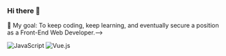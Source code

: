 ### Hi there 👋

<!-- Hi, I'm Yan!

🚀 I'm an aspiring Front-End Web Developer on a journey of continuous learning and growth in the dynamic world of web development.

🌱 I embarked on this journey roughly 6 months ago, and I've been passionately exploring front-end technologies ever since. My goal is to build a solid foundation and become a proficient developer in this exciting field.

🛠️ While I'm still in the early stages of my career, I've been actively working on personal projects and experimenting with various technologies. My GitHub is a reflection of my dedication to improving my skills.

💬 I'm actively seeking opportunities to collaborate and learn from experienced developers. If you're working on an interesting project or have insights to share, please feel free to reach out.

<!--💬 Let's connect and learn together! Feel free to reach out for collaboration, coding discussions, or just to share your favorite tech discoveries. You can find me on [LinkedIn](https://www.linkedin.com/in/your-profile) too.-->

🎯 My goal: To keep coding, keep learning, and eventually secure a position as a Front-End Web Developer.-->

<!--
**yan-s-h/yan-s-h** is a ✨ _special_ ✨ repository because its `README.md` (this file) appears on your GitHub profile.

Here are some ideas to get you started:

- 🔭 I’m currently working on ...
- 🌱 I’m currently learning ...
- 👯 I’m looking to collaborate on ...
- 🤔 I’m looking for help with ...
- 💬 Ask me about ...
- 📫 How to reach me: ...
- 😄 Pronouns: ...
- ⚡ Fun fact: ...
-->

![JavaScript](https://img.shields.io/badge/JavaScript-F7DF1E?style=flat-square&logo=JavaScript&logoColor=ffffff)
![Vue.js](https://img.shields.io/badge/-Vue.js-4FC08D?style=flat-square&logo=Vue.js&logoColor=ffffff)
